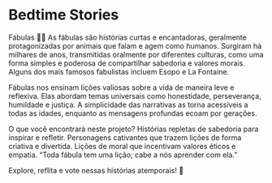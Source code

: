 # Bedtime Stories
Fábulas 🦊📖
As fábulas são histórias curtas e encantadoras, geralmente protagonizadas por animais que falam e agem como humanos. Surgiram há milhares de anos, transmitidas oralmente por diferentes culturas, como uma forma simples e poderosa de compartilhar sabedoria e valores morais. Alguns dos mais famosos fabulistas incluem Esopo e La Fontaine.

Fábulas nos ensinam lições valiosas sobre a vida de maneira leve e reflexiva. Elas abordam temas universais como honestidade, perseverança, humildade e justiça. A simplicidade das narrativas as torna acessíveis a todas as idades, enquanto as mensagens profundas ecoam por gerações.

O que você encontrará neste projeto?
Histórias repletas de sabedoria para inspirar e refletir.
Personagens cativantes que trazem lições de forma criativa e divertida.
Lições de moral que incentivam valores éticos e empatia.
“Toda fábula tem uma lição; cabe a nós aprender com ela.”

Explore, reflita e vote nessas histórias atemporais! 🐾
